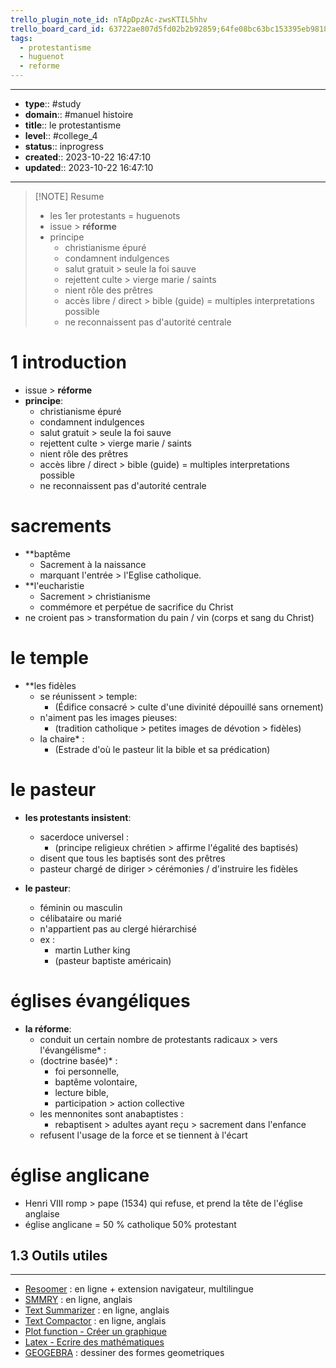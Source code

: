 ```yaml
---
trello_plugin_note_id: nTApDpzAc-zwsKTIL5hhv
trello_board_card_id: 63722ae807d5fd02b2b92859;64fe08bc63bc153395eb9818
tags:
  - protestantisme
  - huguenot
  - reforme
---
```




---
- **type**:: #study
- **domain**:: #manuel histoire
- **title**:: le protestantisme
- **level**:: #college_4
- **status**:: inprogress
- **created**:: 2023-10-22 16:47:10
- **updated**:: 2023-10-22 16:47:10
---


> [!NOTE] Resume
> - les 1er protestants = huguenots
> -  issue > **réforme** 
> - principe
> 	- christianisme épuré
> 	- condamnent  indulgences 
> 	- salut gratuit > seule la foi sauve
> 	-  rejettent culte > vierge marie / saints
> 	- nient rôle des prêtres
> 	- accès libre / direct > bible (guide) = multiples interpretations possible
> 	- ne reconnaissent pas d'autorité centrale 


# 1 introduction


- issue > **réforme** 
- **principe**:
	- christianisme épuré
	- condamnent  indulgences 
	- salut gratuit > seule la foi sauve
	-  rejettent culte > vierge marie / saints
	- nient rôle des prêtres
	- accès libre / direct > bible (guide) = multiples interpretations possible
	- ne reconnaissent pas d'autorité centrale 

# sacrements


- **baptême 
	- Sacrement à la naissance
	- marquant l'entrée > l'Eglise catholique.
- **l'eucharistie
	- Sacrement > christianisme 
	- commémore et perpétue de sacrifice du Christ
- ne croient pas > transformation du pain / vin (corps et sang du Christ)

# le temple

- **les fidèles
	- se réunissent > temple:
		- (Édifice consacré > culte d'une divinité dépouillé sans ornement)
	- n'aiment pas les images pieuses:
		- (tradition catholique > petites images de dévotion > fidèles)
	- la chaire* :
		- (Estrade d'où le pasteur lit la bible et sa prédication)

# le pasteur

- **les protestants insistent**:
	- sacerdoce universel :
		- (principe religieux chrétien > affirme l'égalité des baptisés)
	- disent que tous les baptisés sont des prêtres
	- pasteur chargé de diriger > cérémonies / d'instruire les fidèles

- **le pasteur**:
	- féminin ou masculin
	- célibataire ou marié
	- n'appartient pas au clergé hiérarchisé
	- ex :
		- martin Luther king 
		- (pasteur baptiste américain)

# églises évangéliques

- **la réforme**:
	- conduit un certain nombre de protestants radicaux > vers l'évangélisme* :
	- (doctrine basée)* :
		- foi personnelle,
		- baptême volontaire, 
		- lecture bible, 
		- participation > action collective
	- les mennonites sont anabaptistes :
		- rebaptisent > adultes ayant reçu > sacrement dans l'enfance
	- refusent l'usage de la force et se tiennent à l'écart 

# église anglicane

- Henri VIII romp > pape (1534) qui refuse, et prend la tête de l'église anglaise
- église anglicane = 50 % catholique 50% protestant



## 1.3	Outils utiles
---

-   [Resoomer](https://resoomer.com/fr) : en ligne + extension navigateur, multilingue
-   [SMMRY](https://smmry.com/) : en ligne, anglais
-   [Text Summarizer](http://textsummarization.net/text-summarizer) : en ligne, anglais
-   [Text Compactor](https://www.textcompactor.com/) : en ligne, anglais
- [Plot function - Créer un graphique](https://github.com/leonhma/obsidian-functionplot)
- [Latex - Ecrire des mathématiques](https://fr.wikibooks.org/wiki/LaTeX/%C3%89crire_des_math%C3%A9matiques)
- [GEOGEBRA](https://www.geogebra.org/geometry?lang=fr) : dessiner des formes geometriques 